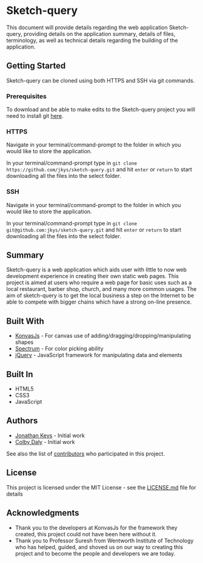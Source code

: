 # Sketch-query

This document will provide details regarding the web application Sketch-query, providing details on the application summary, details of files, terminology, as well as technical details regarding the building of the application.

## Getting Started
Sketch-query can be cloned using both HTTPS and SSH via git commands.

### Prerequisites

To download and be able to make edits to the Sketch-query project you will need to install git [here](https://git-scm.com/book/en/v2/Getting-Started-Installing-Git).

### HTTPS

Navigate in your terminal/command-prompt to the folder in which you would like to store the application.

In your terminal/command-prompt type in `git clone https://github.com/jkys/sketch-query.git` and hit `enter` or `return` to start downloading all the files into the select folder.

### SSH

Navigate in your terminal/command-prompt to the folder in which you would like to store the application.

In your terminal/command-prompt type in `git clone git@github.com:jkys/sketch-query.git` and hit `enter` or `return` to start downloading all the files into the select folder.

## Summary

Sketch-query is a web application which aids user with little to now web development experience in creating their own static web pages. This project is aimed at users who require a web page for basic uses such as a local restaurant, barber shop, church, and many more common usages. The aim of sketch-query is to get the local business a step on the Internet to be able to compete with bigger chains which have a strong on-line presence.

## Built With

* [KonvasJs](https://github.com/konvajs/konva) - For canvas use of adding/dragging/dropping/manipulating shapes
* [Spectrum](https://github.com/bgrins/spectrum) - For color picking ability
* [jQuery](https://jquery.com/) - JavaScript framework for manipulating data and elements

## Built In

* HTML5
* CSS3
* JavaScript

## Authors

* [Jonathan Keys](https://github.com/jkys) - Initial work
* [Colby Daly](https://github.com/ColbyDaly) - Initial work

See also the list of [contributors](https://github.com/jkys/sketch-query/graphs/contributors) who participated in this project.

## License

This project is licensed under the MIT License - see the [LICENSE.md](https://github.com/jkys/sketch-query/blob/master/LICENSE.md) file for details

## Acknowledgments

* Thank you to the developers at KonvasJs for the framework they created, this project could not have been here without it.
* Thank you to Professor Suresh from Wentworth Institute of Technology who has helped, guided, and shoved us on our way to creating this project and to become the people and developers we are today.
